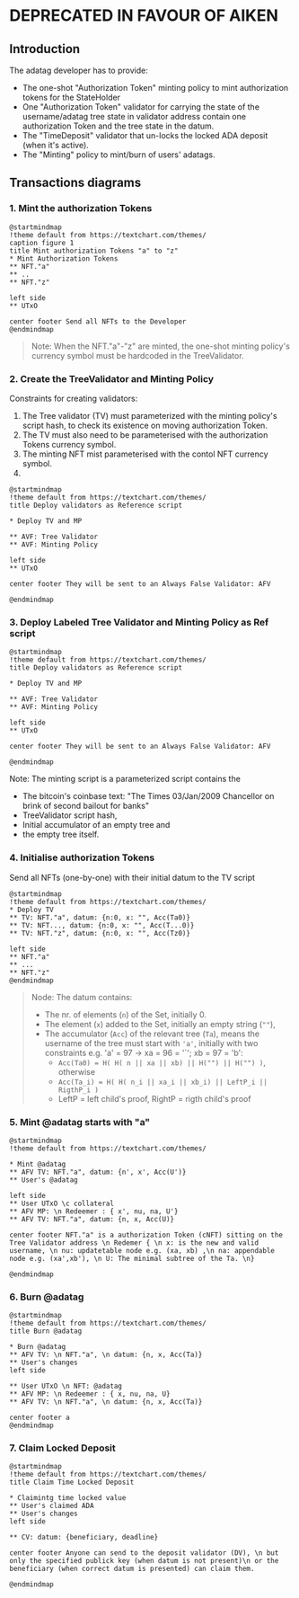 # DEPRECATED IN FAVOUR OF AIKEN

## Introduction

The adatag developer has to provide:

- The one-shot "Authorization Token" minting policy to mint authorization tokens for the StateHolder
- One "Authorization Token" validator for carrying the state of the username/adatag tree state in validator address contain one authorization Token and the tree state in the datum.
- The "TimeDeposit" validator that un-locks the locked ADA deposit (when it's active).
- The "Minting" policy to mint/burn of users' adatags.

## Transactions diagrams

### 1. Mint the authorization Tokens

```plantuml
@startmindmap
!theme default from https://textchart.com/themes/
caption figure 1
title Mint authorization Tokens "a" to "z"
* Mint Authorization Tokens
** NFT."a"
** ..
** NFT."z"

left side
** UTxO

center footer Send all NFTs to the Developer
@endmindmap
```

> Note: When the NFT."a"-"z" are minted, the one-shot minting policy's currency symbol must be hardcoded in the TreeValidator.

### 2. Create the TreeValidator and Minting Policy

Constraints for creating validators:

1. The Tree validator (TV) must parameterized with the minting policy's script hash, to check its existence on moving authorization Token.
2. The TV must also need to be parameterised with the authorization Tokens currency symbol.
3. The minting NFT mist parameterised with the contol NFT currency symbol.
4.

```plantuml
@startmindmap
!theme default from https://textchart.com/themes/
title Deploy validators as Reference script

* Deploy TV and MP

** AVF: Tree Validator
** AVF: Minting Policy

left side
** UTxO

center footer They will be sent to an Always False Validator: AFV

@endmindmap
```

### 3. Deploy Labeled Tree Validator and Minting Policy as Ref script

```plantuml
@startmindmap
!theme default from https://textchart.com/themes/
title Deploy validators as Reference script

* Deploy TV and MP

** AVF: Tree Validator
** AVF: Minting Policy

left side
** UTxO

center footer They will be sent to an Always False Validator: AFV

@endmindmap
```

Note: The minting script is a parameterized script contains the

- The bitcoin's coinbase text: "The Times 03/Jan/2009 Chancellor on brink of second bailout for banks"
- TreeValidator script hash,
- Initial accumulator of an empty tree and
- the empty tree itself.

### 4. Initialise authorization Tokens

Send all NFTs (one-by-one) with their initial datum to the TV script

```plantuml
@startmindmap
!theme default from https://textchart.com/themes/
* Deploy TV
** TV: NFT."a", datum: {n:0, x: "", Acc(Ta0)}
** TV: NFT..., datum: {n:0, x: "", Acc(T...0)}
** TV: NFT."z", datum: {n:0, x: "", Acc(Tz0)}

left side
** NFT."a"
** ...
** NFT."z"
@endmindmap
```

> Node: The datum contains:
>
> - The nr. of elements (`n`) of the Set, initially 0.
> - The element (`x`) added to the Set, initially an empty string (`""`),
> - The accumulator (`Acc`) of the relevant tree (`Ta`), means the username of the tree must start with `'a'`, initially with two constraints e.g. 'a' = 97 -> xa = 96 = '`'; xb = 97 = 'b':
>   - `Acc(Ta0) = H( H( n || xa || xb) || H("") || H("") )`, otherwise
>   - `Acc(Ta_i) = H( H( n_i || xa_i || xb_i) || LeftP_i || RigthP_i )`
>   - LeftP = left child's proof, RightP = rigth child's proof

### 5. Mint @adatag starts with "a"

```plantuml
@startmindmap
!theme default from https://textchart.com/themes/

* Mint @adatag
** AFV TV: NFT."a", datum: {n', x', Acc(U')}
** User's @adatag

left side
** User UTxO \c collateral
** AFV MP: \n Redeemer : { x', nu, na, U'}
** AFV TV: NFT."a", datum: {n, x, Acc(U)}

center footer NFT."a" is a authorization Token (cNFT) sitting on the Tree Validator address \n Redemer { \n x: is the new and valid username, \n nu: updatetable node e.g. (xa, xb) ,\n na: appendable node e.g. (xa',xb'), \n U: The minimal subtree of the Ta. \n}

@endmindmap
```

### 6. Burn @adatag

```plantuml
@startmindmap
!theme default from https://textchart.com/themes/
title Burn @adatag

* Burn @adatag
** AFV TV: \n NFT."a", \n datum: {n, x, Acc(Ta)}
** User's changes
left side

** User UTxO \n NFT: @adatag
** AFV MP: \n Redeemer : { x, nu, na, U}
** AFV TV: \n NFT."a", \n datum: {n, x, Acc(Ta)}

center footer a
@endmindmap
```

### 7. Claim Locked Deposit

```plantuml
@startmindmap
!theme default from https://textchart.com/themes/
title Claim Time Locked Deposit

* Claimintg time locked value
** User's claimed ADA
** User's changes
left side

** CV: datum: {beneficiary, deadline}

center footer Anyone can send to the deposit validator (DV), \n but only the specified publick key (when datum is not present)\n or the beneficiary (when correct datum is presented) can claim them.

@endmindmap
```
